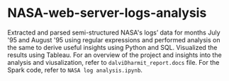 # NASA-web-server-logs-analysis
Extracted and parsed semi-structured NASA's logs’ data for months July '95 and August '95 using regular expressions and performed analysis on the same to derive useful insights using Python and SQL. 
Visualized the results using Tableau. 
For an overview of the project and insights into the analysis and viusalization, refer to `dalviDharmit_report.docs` file.
For the Spark code, refer to `NASA log analysis.ipynb`.
